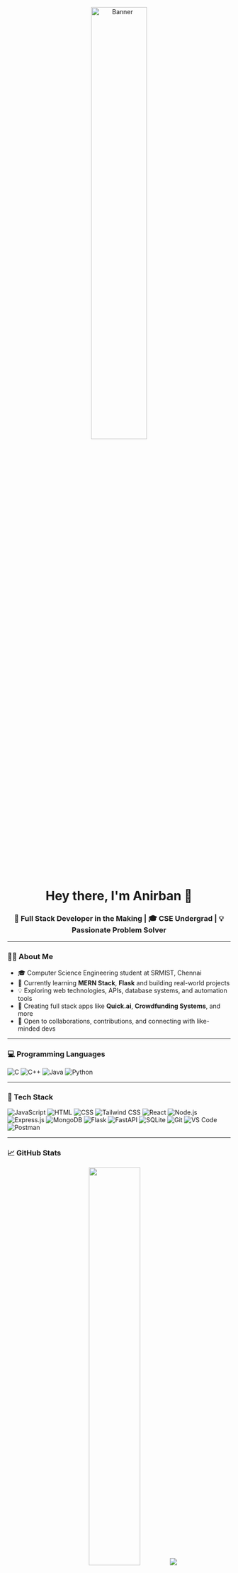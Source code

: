 <p align="center">
  <img src="https://www.simontechway.com/wp-content/uploads/2020/04/dev-gif.gif" alt="Banner" width="50%" />
</p>

<h1 align="center">Hey there, I'm Anirban 👋</h1>
<h3 align="center">
  🚀 Full Stack Developer in the Making | 🎓 CSE Undergrad | 💡 Passionate Problem Solver <br>
</h3>

---

### 👨‍💻 About Me

- 🎓 Computer Science Engineering student at SRMIST, Chennai  
- 🌱 Currently learning **MERN Stack**, **Flask** and building real-world projects  
- 💡 Exploring web technologies, APIs, database systems, and automation tools  
- 💬 Creating full stack apps like **Quick.ai**, **Crowdfunding Systems**, and more  
- 🤝 Open to collaborations, contributions, and connecting with like-minded devs  

---

### 💻 Programming Languages

![C](https://img.shields.io/badge/-C-00599C?logo=c&logoColor=white)
![C++](https://img.shields.io/badge/-C++-00599C?logo=c%2b%2b&logoColor=white)
![Java](https://img.shields.io/badge/-Java-007396?logo=java&logoColor=white)
![Python](https://img.shields.io/badge/-Python-3776AB?logo=python&logoColor=white)

---

### 🧰 Tech Stack

![JavaScript](https://img.shields.io/badge/-JavaScript-F7DF1E?logo=javascript&logoColor=black)
![HTML](https://img.shields.io/badge/-HTML5-E34F26?logo=html5&logoColor=white)
![CSS](https://img.shields.io/badge/-CSS3-1572B6?logo=css3)
![Tailwind CSS](https://img.shields.io/badge/-Tailwind-38B2AC?logo=tailwind-css&logoColor=white)
![React](https://img.shields.io/badge/-React-61DAFB?logo=react&logoColor=black)
![Node.js](https://img.shields.io/badge/-Node.js-339933?logo=node.js&logoColor=white)
![Express.js](https://img.shields.io/badge/-Express.js-000000?logo=express&logoColor=white)
![MongoDB](https://img.shields.io/badge/-MongoDB-47A248?logo=mongodb&logoColor=white)
![Flask](https://img.shields.io/badge/-Flask-000000?logo=flask&logoColor=white)
![FastAPI](https://img.shields.io/badge/-FastAPI-009688?logo=fastapi&logoColor=white)
![SQLite](https://img.shields.io/badge/-SQLite-003B57?logo=sqlite&logoColor=white)
![Git](https://img.shields.io/badge/-Git-F05032?logo=git&logoColor=white)
![VS Code](https://img.shields.io/badge/-VS%20Code-007ACC?logo=visual-studio-code&logoColor=white)
![Postman](https://img.shields.io/badge/-Postman-FF6C37?logo=postman&logoColor=white)

---

### 📈 GitHub Stats

<p align="center">
  <img src="https://github-readme-stats.vercel.app/api?username=duttaanirban&show_icons=true&theme=tokyonight&cache_seconds=60&v=1" width="48%" />
  <img src="https://github-readme-stats.vercel.app/api/top-langs/?username=duttaanirban&layout=compact&theme=tokyonight&cache_seconds=60&v=1" />
</p>

<p align="center">
  <img src="https://github-readme-activity-graph.vercel.app/graph?username=duttaanirban&theme=tokyo-night&v=1" alt="GitHub Activity Graph" />
</p>

<p align="center">
  <img src="https://github-readme-streak-stats.herokuapp.com/?user=duttaanirban&theme=tokyonight&v=1" alt="GitHub Streak" />
</p>

---

### 🌐 Connect with Me

<p align="left">
  <a href="https://www.linkedin.com/in/anirban-dutta-709861292" target="_blank"><img alt="LinkedIn" src="https://img.shields.io/badge/-LinkedIn-blue?style=flat-square&logo=linkedin"></a>
  <a href="mailto:anirbandutta458@gmail.com"><img alt="Email" src="https://img.shields.io/badge/-Email-%23333?style=flat-square&logo=gmail&logoColor=white"></a>
  <a href="https://www.facebook.com/profile.php?id=61558570182469" target="_blank"><img alt="Facebook" src="https://img.shields.io/badge/-Facebook-1877F2?style=flat-square&logo=facebook&logoColor=white"></a>
  <a href="https://leetcode.com/u/AnirbanDutta_03/" target="_blank"><img alt="LeetCode" src="https://img.shields.io/badge/-LeetCode-FFA116?style=flat-square&logo=leetcode&logoColor=white"></a>
  <a href="https://www.hackerrank.com/profile/anirbandutta458" target="_blank"><img alt="HackerRank" src="https://img.shields.io/badge/-HackerRank-2EC866?style=flat-square&logo=hackerrank&logoColor=white"></a>
  <a href="https://x.com/Anirban_ad8" target="_blank"><img alt="Twitter" src="https://img.shields.io/badge/-Twitter-1DA1F2?style=flat-square&logo=twitter&logoColor=white"></a>
  <a href="https://instagram.com/anirban__3" target="_blank"><img alt="Instagram" src="https://img.shields.io/badge/-Instagram-E4405F?style=flat-square&logo=instagram&logoColor=white"></a>
</p>

---

### ☕ Support My Work

If you like what I do, consider supporting me here:

<a href="https://buymeacoffee.com/duttaanirban" target="_blank">
  <img src="https://cdn.buymeacoffee.com/buttons/v2/default-yellow.png" height="40" width="160" alt="Buy Me A Coffee" />
</a>
